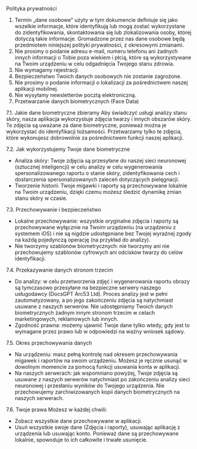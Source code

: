 Polityka prywatności

1. Termin „dane osobowe” użyty w tym dokumencie definiuje się jako wszelkie informacje, które identyfikują lub mogą zostać wykorzystane do zidentyfikowania, skontaktowania się lub zlokalizowania osoby, której dotyczą takie informacje. Gromadzone przez nas dane osobowe będą przedmiotem niniejszej polityki prywatności, z okresowymi zmianami.
2. Nie prosimy o podanie adresu e-mail, numeru telefonu ani żadnych innych informacji o Tobie poza wiekiem i płcią, które są wykorzystywane na Twoim urządzeniu w celu odgadnięcia Twojego stanu zdrowia.
3. Nie wymagamy rejestracji.
4. Bezpieczeństwo Twoich danych osobowych nie zostanie zagrożone.
5. Nie prosimy o podanie informacji o lokalizacji za pośrednictwem naszej aplikacji mobilnej.
6. Nie wysyłamy newsletterów pocztą elektroniczną.
7. Przetwarzanie danych biometrycznych (Face Data)

7.1. Jakie dane biometryczne zbieramy
Aby świadczyć usługi analizy stanu skóry, nasza aplikacja wykorzystuje zdjęcia twarzy i innych obszarów skóry. Te zdjęcia są uważane za dane biometryczne, ponieważ można je wykorzystać do identyfikacji tożsamości. Przetwarzamy tylko te zdjęcia, które wykonujesz dobrowolnie za pośrednictwem funkcji naszej aplikacji.

7.2. Jak wykorzystujemy Twoje dane biometryczne
* Analiza skóry: Twoje zdjęcia są przesyłane do naszej sieci neuronowej (sztucznej inteligencji) w celu analizy w celu wygenerowania spersonalizowanego raportu o stanie skóry, zidentyfikowania cech i dostarczenia spersonalizowanych zaleceń dotyczących pielęgnacji.
* Tworzenie historii: Twoje migawki i raporty są przechowywane lokalnie na Twoim urządzeniu, dzięki czemu możesz śledzić dynamikę zmian stanu skóry w czasie.

7.3. Przechowywanie i bezpieczeństwo
* Lokalne przechowywanie: wszystkie oryginalne zdjęcia i raporty są przechowywane wyłącznie na Twoim urządzeniu (na urządzeniu z systemem iOS) i nie są nigdzie udostępniane bez Twojej wyraźnej zgody na każdą pojedynczą operację (na przykład do analizy).
* Nie tworzymy szablonów biometrycznych: nie tworzymy ani nie przechowujemy szablonów cyfrowych ani odcisków twarzy do celów identyfikacji.

7.4. Przekazywanie danych stronom trzecim
* Do analizy: w celu przetworzenia zdjęć i wygenerowania raportu obrazy są tymczasowo przesyłane na bezpieczne serwery naszego usługodawcy (DocsGPT Arc53 Ltd). Proces analizy jest w pełni zautomatyzowany, a po jego zakończeniu zdjęcia są natychmiast usuwane z naszych serwerów. Nie udostępniamy Twoich danych biometrycznych żadnym innym stronom trzecim w celach marketingowych, reklamowych lub innych.
* Zgodność prawna: możemy ujawnić Twoje dane tylko wtedy, gdy jest to wymagane przez prawo lub w odpowiedzi na ważny wniosek sądowy.

7.5. Okres przechowywania danych
* Na urządzeniu: masz pełną kontrolę nad okresem przechowywania migawek i raportów na swoim urządzeniu. Możesz je ręcznie usunąć w dowolnym momencie za pomocą funkcji usuwania konta w aplikacji.
* Na naszych serwerach: jak wspomniano powyżej, Twoje zdjęcia są usuwane z naszych serwerów natychmiast po zakończeniu analizy sieci neuronowej i przesłaniu wyników do Twojego urządzenia. Nie przechowujemy zarchiwizowanych kopii danych biometrycznych na naszych serwerach.

7.6. Twoje prawa
Możesz w każdej chwili:
* Zobacz wszystkie dane przechowywane w aplikacji.
* Usuń wszystkie swoje dane (Zdjęcia i raporty), usuwając aplikację z urządzenia lub usuwając konto. Ponieważ dane są przechowywane lokalnie, spowoduje to ich całkowite i trwałe usunięcie.
